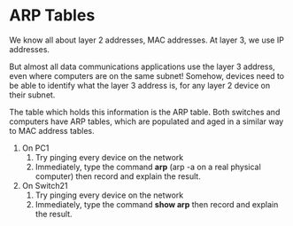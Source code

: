 # ARP Tables

We know all about layer 2 addresses, MAC addresses. At layer 3, we use IP addresses.

But almost all data communications applications use the layer 3 address, even where computers are on the same subnet! Somehow, devices need to be able to identify what the layer 3 address is, for any layer 2 device on their subnet.

The table which holds this information is the ARP table. Both switches and computers have ARP tables, which are populated and aged in a similar way to MAC address tables.

1. On PC1
   1. Try pinging every device on the network
   2. Immediately, type the command **arp** (arp -a on a real physical computer) then record and explain the result.
2. On Switch21
   1. Try pinging every device on the network
   2. Immediately, type the command **show arp** then record and explain the result.
